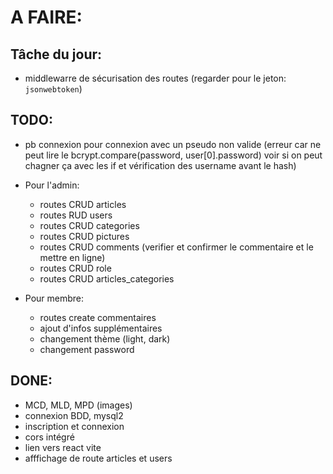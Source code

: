 # A FAIRE:

## Tâche du jour:
- middlewarre de sécurisation des routes (regarder pour le jeton: `jsonwebtoken`)

## TODO:
- pb connexion pour connexion avec un pseudo non valide (erreur car ne peut lire le bcrypt.compare(password, user[0].password) voir si on peut chagner ça avec les if et vérification des username avant le hash)

- Pour l'admin:  
    - routes CRUD articles   
    - routes RUD users   
    - routes CRUD categories   
    - routes CRUD pictures   
    - routes CRUD comments   (verifier et confirmer le commentaire et le mettre en ligne)
    - routes CRUD role   
    - routes CRUD articles_categories   
   
- Pour membre:
  - routes create commentaires
  - ajout d'infos supplémentaires
  - changement thème (light, dark)
  - changement password
  

## DONE:
- MCD, MLD, MPD (images)
- connexion BDD, mysql2
- inscription et connexion
- cors intégré
- lien vers react vite
- afffichage de route articles et users
